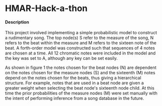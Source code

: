 HMAR-Hack-a-thon
================
#### Description

This project involved implementing a simple probabilistic model to construct a rudimentary song. The top node(s) S refer to the measure of the song, N refers to the beat within the measure and M refers to the sixteen note of the beat. A forth-order model was constructed such that sequences of 4 notes are chosen at a time. All 12 chromatic notes were included in the model and the key was set to A, although any key can be set easily. 


As shown in figure 1 the notes chosen for the beat nodes (N) are dependent on the notes chosen for the measure nodes (S) and the sixteenth (M) notes depend on the notes chosen for the beats, thus giving a hierarchical structure. For example, notes that are used in a beat node are given a greater weight when selecting the beat node's sixteenth node child. At this time the prior probabilities of the measure nodes (M) were set manually with the intent of performing inference from a song database in the future.  
